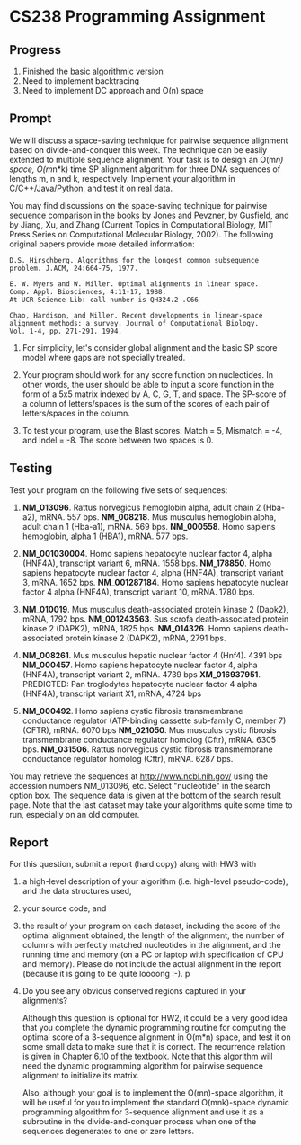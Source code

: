 # CS238 Programming Assignment
## Progress
1. Finished the basic algorithmic version
2. Need to implement backtracing
3. Need to implement DC approach and O(n) space
## Prompt
We will discuss a space-saving technique for pairwise sequence alignment
    based on divide-and-conquer this week. The technique can be easily
    extended to multiple sequence alignment. Your task is to design an
    O(m*n) space, O(m*n*k) time SP alignment algorithm for three DNA
    sequences of lengths m, n and k, respectively. Implement your algorithm
    in C/C++/Java/Python, and test it on real data.

You may find discussions on the space-saving technique for pairwise 
    sequence comparison in the books by Jones and Pevzner, by Gusfield, 
    and by Jiang, Xu, and Zhang (Current Topics in Computational Biology, 
    MIT Press Series on Computational Molecular Biology, 2002). The 
    following original papers provide more detailed information:

    D.S. Hirschberg. Algorithms for the longest common subsequence
    problem. J.ACM, 24:664-75, 1977.

    E. W. Myers and W. Miller. Optimal alignments in linear space.
    Comp. Appl. Biosciences, 4:11-17, 1988.
    At UCR Science Lib: call number is QH324.2 .C66 

    Chao, Hardison, and Miller. Recent developments in linear-space
    alignment methods: a survey. Journal of Computational Biology.
    Vol. 1-4, pp. 271-291. 1994. 

1. For simplicity, let's consider global alignment and the basic 
         SP score model where gaps are not specially treated. 

2. Your program should work for any score function on nucleotides.
         In other words, the user should be able to input a score function in the form of a 
5x5 matrix indexed by A, C, G, T, and space. The SP-score of a column of letters/spaces is the sum of the 
scores of each pair of letters/spaces in the column.

3. To test your program, use the Blast scores: Match = 5, Mismatch = -4,
     and Indel = -8. The score between two spaces is 0.
## Testing
Test your program on the following five sets of sequences:
1. **NM_013096**.  Rattus norvegicus hemoglobin alpha, adult chain 2 (Hba-a2),
                     mRNA. 557 bps.
         **NM_008218**.  Mus musculus hemoglobin alpha, adult chain 1 (Hba-a1), 
                     mRNA. 569 bps.
         **NM_000558**.  Homo sapiens hemoglobin, alpha 1 (HBA1), mRNA. 577 bps.

2. **NM_001030004**. Homo sapiens hepatocyte nuclear factor 4, alpha 
                       (HNF4A), transcript variant 6, mRNA. 1558 bps.
**NM_178850**.    Homo sapiens hepatocyte nuclear factor 4, alpha 
                       (HNF4A), transcript variant 3, mRNA. 1652 bps.
         **NM_001287184**. Homo sapiens hepatocyte nuclear factor 4 alpha (HNF4A), 
                       transcript variant 10, mRNA. 1780 bps.

3. **NM_010019**. Mus musculus death-associated protein kinase 2 (Dapk2),
                    mRNA, 1792 bps.
         **NM_001243563**. Sus scrofa death-associated protein kinase 2 (DAPK2),
                    mRNA, 1825 bps.
         **NM_014326**. Homo sapiens death-associated protein kinase 2 (DAPK2), 
                    mRNA, 2791 bps.

4. **NM_008261**. Mus musculus hepatic nuclear factor 4 (Hnf4). 4391 bps
         **NM_000457**. Homo sapiens hepatocyte nuclear factor 4, alpha (HNF4A), 
                    transcript variant 2, mRNA. 4739 bps
         **XM_016937951**. PREDICTED: Pan troglodytes hepatocyte nuclear factor 4 
                    alpha (HNF4A), transcript variant X1, mRNA, 4724 bps

5. **NM_000492**. Homo sapiens cystic fibrosis transmembrane conductance
                    regulator (ATP-binding cassette sub-family C, member 7) 
                    (CFTR), mRNA. 6070 bps
         **NM_021050**. Mus musculus cystic fibrosis transmembrane conductance
                    regulator homolog (Cftr), mRNA. 6305 bps.
         **NM_031506**. Rattus norvegicus cystic fibrosis transmembrane 
                    conductance regulator homolog (Cftr), mRNA. 6287 bps.

You may retrieve the sequences at http://www.ncbi.nih.gov/
using the accession numbers NM_013096, etc.  Select "nucleotide" in 
         the search option box. The sequence data is given at the bottom of 
         the search result page. Note that the last dataset may take your 
         algorithms quite some time to run, especially on an old computer.
## Report
For this question, submit a report (hard copy) along with HW3 with
                                                  
1. a high-level description of your algorithm (i.e. high-level
        pseudo-code), and the data structures used,
2. your source code, and
3. the result of your program on each dataset, including the
    score of the optimal alignment obtained, the length of the alignment,
   the number of columns with perfectly matched nucleotides in the
   alignment, and the running time and memory (on a PC or laptop
   with specification of CPU and memory). Please do not include
   the actual alignment in the report (because it is going to be quite
   loooong :-). p
4. Do you see any obvious conserved regions captured in your alignments?


   Although this question is optional for HW2, it could be a very good idea
   that you complete the dynamic programming routine for computing the 
   optimal score of a 3-sequence alignment in O(m*n) space, and test it on
   some small data to make sure that it is correct. The recurrence relation is
   given in Chapter 6.10 of the textbook. Note that this algorithm will need
   the dynamic programming algorithm for pairwise sequence alignment to 
   initialize its matrix.


   Also, although your goal is to implement the O(mn)-space algorithm, it
   will be useful for you to implement the standard O(mnk)-space dynamic 
   programming algorithm for 3-sequence alignment and use it as a subroutine 
   in the divide-and-conquer process when one of the sequences degenerates 
   to one or zero letters.
